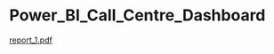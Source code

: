 # Power_BI_Call_Centre_Dashboard 
[report_1.pdf](https://github.com/Monikasharma2022/Power_BI_Call_Centre_Dashboard/files/13800819/report_1.pdf)

